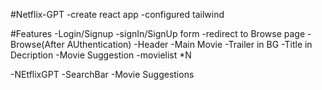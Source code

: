 #Netflix-GPT
-create react app
-configured tailwind

#Features
-Login/Signup
-signIn/SignUp form
-redirect to Browse page
-Browse(After AUthentication)
-Header
-Main Movie
-Trailer in BG
-Title in Decription
-Movie Suggestion
-movielist \*N

-NEtflixGPT
-SearchBar
-Movie Suggestions
